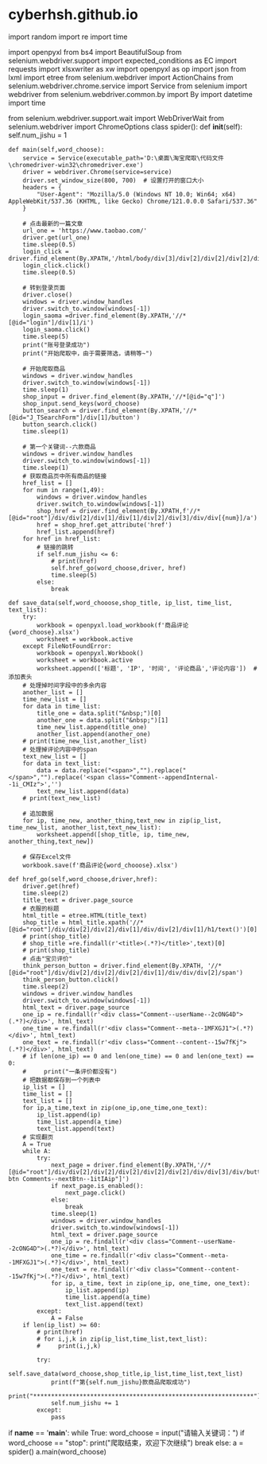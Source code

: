 # cyberhsh.github.io
import random
import re
import time

import openpyxl
from bs4 import BeautifulSoup
from selenium.webdriver.support import expected_conditions as EC
import requests
import xlsxwriter as xw
import openpyxl as op
import json
from lxml import etree
from selenium.webdriver import ActionChains
from selenium.webdriver.chrome.service import Service
from selenium import webdriver
from selenium.webdriver.common.by import By
import datetime
import time

from selenium.webdriver.support.wait import WebDriverWait
from selenium.webdriver import ChromeOptions
class spider():
    def __init__(self):
        self.num_jishu = 1

    def main(self,word_choose):
        service = Service(executable_path='D:\桌面\淘宝爬取\代码文件\chromedriver-win32\chromedriver.exe')
        driver = webdriver.Chrome(service=service)
        driver.set_window_size(800, 700)  # 设置打开的窗口大小
        headers = {
            "User-Agent": "Mozilla/5.0 (Windows NT 10.0; Win64; x64) AppleWebKit/537.36 (KHTML, like Gecko) Chrome/121.0.0.0 Safari/537.36"
        }

        # 点击最新的一篇文章
        url_one = 'https://www.taobao.com/'
        driver.get(url_one)
        time.sleep(0.5)
        login_click = driver.find_element(By.XPATH,'/html/body/div[3]/div[2]/div[2]/div[2]/div[6]/div/div[2]/div[1]/a[1]')
        login_click.click()
        time.sleep(0.5)

        # 转到登录页面
        driver.close()
        windows = driver.window_handles
        driver.switch_to.window(windows[-1])
        login_saoma =driver.find_element(By.XPATH,'//*[@id="login"]/div[1]/i')
        login_saoma.click()
        time.sleep(5)
        print("账号登录成功")
        print("开始爬取中，由于需要筛选，请稍等~")

        # 开始爬取商品
        windows = driver.window_handles
        driver.switch_to.window(windows[-1])
        time.sleep(1)
        shop_input = driver.find_element(By.XPATH,'//*[@id="q"]')
        shop_input.send_keys(word_choose)
        button_search = driver.find_element(By.XPATH,'//*[@id="J_TSearchForm"]/div[1]/button')
        button_search.click()
        time.sleep(1)

        # 第一个关键词--六款商品
        windows = driver.window_handles
        driver.switch_to.window(windows[-1])
        time.sleep(1)
        # 获取商品页中所有商品的链接
        href_list = []
        for num in range(1,49):
            windows = driver.window_handles
            driver.switch_to.window(windows[-1])
            shop_href = driver.find_element(By.XPATH,f'//*[@id="root"]/div/div[2]/div[1]/div[1]/div[2]/div[3]/div/div[{num}]/a')
            href = shop_href.get_attribute('href')
            href_list.append(href)
        for href in href_list:
            # 链接的跳转
            if self.num_jishu <= 6:
                # print(href)
                self.href_go(word_choose,driver, href)
                time.sleep(5)
            else:
                break

    def save_data(self,word_chooose,shop_title, ip_list, time_list, text_list):
        try:
            workbook = openpyxl.load_workbook(f'商品评论{word_choose}.xlsx')
            worksheet = workbook.active
        except FileNotFoundError:
            workbook = openpyxl.Workbook()
            worksheet = workbook.active
            worksheet.append(['标题', 'IP', '时间', '评论商品','评论内容'])  # 添加表头
        # 处理掉时间字段中的多余内容
        another_list = []
        time_new_list = []
        for data in time_list:
            title_one = data.split("&nbsp;")[0]
            another_one = data.split("&nbsp;")[1]
            time_new_list.append(title_one)
            another_list.append(another_one)
        # print(time_new_list,another_list)
        # 处理掉评论内容中的span
        text_new_list = []
        for data in text_list:
            data = data.replace("<span>","").replace("</span>","").replace('<span class="Comment--appendInternal--1i_CMIz">','')
            text_new_list.append(data)
        # print(text_new_list)

        # 追加数据
        for ip, time_new, another_thing,text_new in zip(ip_list, time_new_list, another_list,text_new_list):
            worksheet.append([shop_title, ip, time_new, another_thing,text_new])

        # 保存Excel文件
        workbook.save(f'商品评论{word_chooose}.xlsx')

    def href_go(self,word_choose,driver,href):
        driver.get(href)
        time.sleep(2)
        title_text = driver.page_source
        # 衣服的标题
        html_title = etree.HTML(title_text)
        shop_title = html_title.xpath('//*[@id="root"]/div/div[2]/div[2]/div[1]/div/div[2]/div[1]/h1/text()')[0]
        # print(shop_title)
        # shop_title =re.findall(r'<title>(.*?)</title>',text)[0]
        # print(shop_title)
        # 点击"宝贝评价"
        think_person_button = driver.find_element(By.XPATH, '//*[@id="root"]/div/div[2]/div[2]/div[2]/div[1]/div/div/div[2]/span')
        think_person_button.click()
        time.sleep(2)
        windows = driver.window_handles
        driver.switch_to.window(windows[-1])
        html_text = driver.page_source
        one_ip = re.findall(r'<div class="Comment--userName--2cONG4D">(.*?)</div>', html_text)
        one_time = re.findall(r'<div class="Comment--meta--1MFXGJ1">(.*?)</div>', html_text)
        one_text = re.findall(r'<div class="Comment--content--15w7fKj">(.*?)</div>', html_text)
        # if len(one_ip) == 0 and len(one_time) == 0 and len(one_text) == 0:
        #     print("一条评价都没有")
        # 把数据都保存到一个列表中
        ip_list = []
        time_list = []
        text_list = []
        for ip,a_time,text in zip(one_ip,one_time,one_text):
            ip_list.append(ip)
            time_list.append(a_time)
            text_list.append(text)
        # 实现翻页
        A = True
        while A:
            try:
                next_page = driver.find_element(By.XPATH,'//*[@id="root"]/div/div[2]/div[2]/div[2]/div[2]/div[2]/div/div[3]/div/button[@class="detail-btn Comments--nextBtn--1itIAip"]')
                if next_page.is_enabled():
                    next_page.click()
                else:
                    break
                time.sleep(1)
                windows = driver.window_handles
                driver.switch_to.window(windows[-1])
                html_text = driver.page_source
                one_ip = re.findall(r'<div class="Comment--userName--2cONG4D">(.*?)</div>', html_text)
                one_time = re.findall(r'<div class="Comment--meta--1MFXGJ1">(.*?)</div>', html_text)
                one_text = re.findall(r'<div class="Comment--content--15w7fKj">(.*?)</div>', html_text)
                for ip, a_time, text in zip(one_ip, one_time, one_text):
                    ip_list.append(ip)
                    time_list.append(a_time)
                    text_list.append(text)
            except:
                A = False
        if len(ip_list) >= 60:
            # print(href)
            # for i,j,k in zip(ip_list,time_list,text_list):
            #     print(i,j,k)

            try:
                self.save_data(word_choose,shop_title,ip_list,time_list,text_list)
                print(f"第{self.num_jishu}款商品爬取成功")
                print("**************************************************************")
                self.num_jishu += 1
            except:
                pass

        

if __name__ == '__main__':
    while True:
        word_choose = input("请输入关键词：")
        if word_choose == "stop":
            print("爬取结束，欢迎下次继续")
            break
        else:
            a = spider()
            a.main(word_choose)
